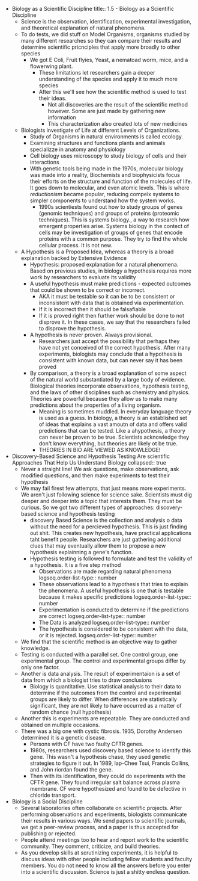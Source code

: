 - Biology as a Scientific Discipline
  title:: 1.5 - Biology as a Scientific Discipline
	- Science is the observation, identification, experimental investigation, and theoretical explanation of natural phenomena.
	- To do tests, we did stuff on Model Organisms, organisms studied by many different researches so they can compare their results and determine scientific pricnciples that  apply more broadly to other species
		- We got E Coli, Fruit flyies, Yeast, a nematoad worm, mice,  and a flowerwing plant.
			- These limitations let researchers gain a deeper understanding of the  species and apply  it to much more  species
			- After this we'll see how the scientific method is used to test their ideas.
				- Not all discoveries are   the result of the scientific method however. Some are just made by gathering new information
				- This  characterization also created lots of new medicines
	- Biologists  investigate of Life at different Levels of Organizations.
		- Study of Organisms in  natural environments is called ecology.
		- Examining structures and functions plants and animals specializze in anatomy and physiology
		- Cell biology uses microscopy to study biology of cells and their interactions
		- With genetic tools being made in the 1970s, molecular biology was made into a reality, Biochemists and biophysicists  focus their efforts on the structure and function of the molecules of life. It goes down to molecular, and even atomic levels. This  is  where *reductionism*  became popular, reducing  compelx systems to simpler components to understand how the system works.
			- 1990s scientiests found  out how to study groups of genes (genomic techniques) and groups of proteins (proteomic techniques). This is systems biology.,  a way to research how emergent  properties arise. Systems biology in the contect of cells may be investigation of groups of genes that encode proteins with a common purpose. They try to find the whole cellular process. 
			  It is not new.
	- A Hypothesis is a Proposed Idea, whereas a theory is a broad explanation backed by Extensive Evidence
		- Hypothesis: proposed explanation for a natural phenomena. Based on previous studies, in biology a hypothesis requires more work by researchers to evaluate its validity
		- A useful hypothesis must make predictions - expected outcomes that could be shown to be correct or incorrect.
			- AKA it must be testable so it can be to be consistent or inconsistent with data that is obtained via experimentation.
			- If it is incorrect then it should be falsafiable
			- If it is proved right then further work should be done to not disprove it. In these cases, we say that the researchers failed to disprove the hypothesis.
		- A hypothesis is never proven. Always provisional.
			- Researchers just accept the possibility that perhaps they have not yet conceived of the correct hypothesis. After many experiments, biologists may conclude that a hypothesis is consistent with known data, but can never say it has been proved
		- By comparison, a theory is a broad explanation of some aspect of the natural world substantiated by a large body of evidence. Biological theories incorporate observations, hypothesis testing, and the laws of other disciplines such as chemistry and physics. Theories are powerful because they allow us to make many predictions about the properties of a living organism.
			- Meaning is sometimes muddled. In everyday language theory is used as a guess. In biology, a theory is an established set of ideas that explains a vast amoutn of data and offers valid predictions that can be tested. Like a ahypothesis, a theory can never be proven to be true.  Scientists acknowledge they don't know everything, but theories are likely ot  be true.
			- THEORIES IN BIO ARE VIEWED AS KNOWLEDGE!
- Discovery-Based Science and Hypothesis Testing Are scientific Approaches That Help Us Understand Biology
  collapsed:: true
	- Never a straight line! We ask questions, make observations, ask modified questions, and then make experiments to test their hypothesis
	- We may fail firest few attempts, that just means more experiments. We aren't just following science for science sake. Scientists must dig deeper and deeper into a topic that interests them. They must be curious. So we got two different types of approaches: discovery-based science and hypothesis testing
		- discovery Based Science is the collection and analysis o data without the need for a percieved hypothesis. This is just finding out shit. This creates new hypothesis, have practical applications taht benefit people. Researchers are just gathering additional clues that may eventually allow them to propose a new hypothesis explainning a gene's function.
		- Hypothesis testing is followed to formulate and test the validity of a hypothesis. It is a five step method
			- Observations are made regarding natural phenomena
			  logseq.order-list-type:: number
			- These observations lead to a hypothesis that tries to explain the phenomena. A useful hypothesis is one that is testable because it makes specific predictions
			  logseq.order-list-type:: number
			- Experimentation is conducted to determine if the predictions are correct
			  logseq.order-list-type:: number
			- The Data is analyzed
			  logseq.order-list-type:: number
			- The hypothesis is considered to be consistent with the data, or it is rejected.
			  logseq.order-list-type:: number
	- We find that the scientific method is an objective way to gather knowledge.
	- Testing is conducted with a parallel set. One control group, one experimental group. The control and experimental groups differ by only one factor.
	- Another is data analysis. The result of experimentaion is a set of data from which a biologist tries to draw conclusions
		- Biology is quantitative. Use statistical analysis to their data to determine if the outcomes from the control and experimental groups are likely to differ. When differences are statistically significant, they are not likely to have occurred as a matter of random chance (null hypothesis)
	- Another this is experiments are repeatable. They are conducted and obtained on multiple occasions.
	- There was a big one with cystic fibrosis. 1935, Dorothy Andersen determined it is a genetic disease.
		- Persons with CF have two faulty CFTR genes.
		- 1980s, researchers used discovery based science to identify this gene. This wasn't a hypothesis chase, they used genetic strategies to figure it out. In 1989, lap-Chee Tsui, Francis Collins, and John riordan found the gene.
		- Then with its identification, they could do experiments with the CFTR gene. They found irregular salt balance across plasma membrane. CF were hypothesized and found to be defective in chloride transport.
- Biology is a Social Discipline
	- Several laboratories often collaborate on scientific projects. After performing observations and experiments, biologists communicate their results in various ways. We send papers to scientific journals, we get a peer-review process, and a paper is thus accepted for publishing or rejected.
	- People attend meetings too to hear and report work to the scientific community. They comment, criticize, and build theories.
	- As you develop skills at scrutinizing experiments, it is helpful to discuss ideas with other people including fellow students and faculty members. You do not need to know all the answers before you enter into a scientific discussion. Science is just a shitty endless question.
